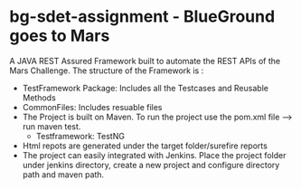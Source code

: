 # bg-sdet-assignment - BlueGround goes to Mars
 A JAVA REST Assured Framework built to automate the REST APIs of the Mars Challenge. 
 The structure of the Framework is :
- TestFramework Package: Includes all the Testcases and Reusable Methods
- CommonFiles: Includes resuable files
- The Project is built on Maven. To run the project use the pom.xml file --> run maven test. 
     - Testframework: TestNG
- Html repots are generated under the target folder/surefire reports
- The project can easily integrated with Jenkins. Place the project folder under jenkins directory, create a new project and configure
directory path and maven path. 
